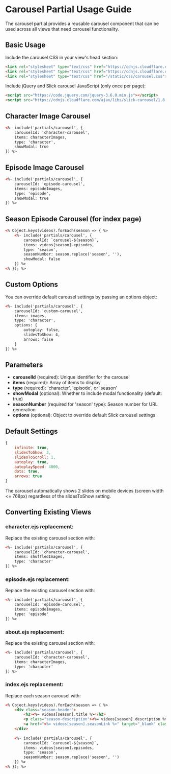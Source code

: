 # Carousel Partial Usage Guide

The carousel partial provides a reusable carousel component that can be used across all views that need carousel functionality.

## Basic Usage

Include the carousel CSS in your view's head section:
```html
<link rel="stylesheet" type="text/css" href="https://cdnjs.cloudflare.com/ajax/libs/slick-carousel/1.8.1/slick.min.css"/>
<link rel="stylesheet" type="text/css" href="https://cdnjs.cloudflare.com/ajax/libs/slick-carousel/1.8.1/slick-theme.min.css"/>
<link rel="stylesheet" type="text/css" href="/static/css/carousel.css">
```

Include jQuery and Slick carousel JavaScript (only once per page):
```html
<script src="https://code.jquery.com/jquery-3.6.0.min.js"></script>
<script src="https://cdnjs.cloudflare.com/ajax/libs/slick-carousel/1.8.1/slick.min.js"></script>
```

## Character Image Carousel

```html
<%- include('partials/carousel', {
    carouselId: 'character-carousel',
    items: characterImages,
    type: 'character',
    showModal: true
}) %>
```

## Episode Image Carousel

```html
<%- include('partials/carousel', {
    carouselId: 'episode-carousel', 
    items: episodeImages,
    type: 'episode',
    showModal: true
}) %>
```

## Season Episode Carousel (for index page)

```html
<% Object.keys(videos).forEach(season => { %>
    <%- include('partials/carousel', {
        carouselId: `carousel-${season}`,
        items: videos[season].episodes,
        type: 'season',
        seasonNumber: season.replace('season', ''),
        showModal: false
    }) %>
<% }); %>
```

## Custom Options

You can override default carousel settings by passing an options object:

```html
<%- include('partials/carousel', {
    carouselId: 'custom-carousel',
    items: images,
    type: 'character',
    options: {
        autoplay: false,
        slidesToShow: 4,
        arrows: false
    }
}) %>
```

## Parameters

- **carouselId** (required): Unique identifier for the carousel
- **items** (required): Array of items to display
- **type** (required): 'character', 'episode', or 'season'
- **showModal** (optional): Whether to include modal functionality (default: true)
- **seasonNumber** (required for 'season' type): Season number for URL generation
- **options** (optional): Object to override default Slick carousel settings

## Default Settings

```javascript
{
    infinite: true,
    slidesToShow: 3,
    slidesToScroll: 1,
    autoplay: true,
    autoplaySpeed: 4000,
    dots: true,
    arrows: true
}
```

The carousel automatically shows 2 slides on mobile devices (screen width <= 768px) regardless of the slidesToShow setting.

## Converting Existing Views

### character.ejs replacement:
Replace the existing carousel section with:
```html
<%- include('partials/carousel', {
    carouselId: 'character-carousel',
    items: shuffledImages,
    type: 'character'
}) %>
```

### episode.ejs replacement:
Replace the existing carousel section with:
```html
<%- include('partials/carousel', {
    carouselId: 'episode-carousel',
    items: episodeImages,
    type: 'episode'
}) %>
```

### about.ejs replacement:
Replace the existing carousel section with:
```html
<%- include('partials/carousel', {
    carouselId: 'character-carousel',
    items: characterImages,
    type: 'character'
}) %>
```

### index.ejs replacement:
Replace each season carousel with:
```html
<% Object.keys(videos).forEach(season => { %>
    <div class="season-header">
        <h2><%= videos[season].title %></h2>
        <p class="season-description"><%= videos[season].description %></p>
        <a href="<%= videos[season].seasonLink %>" target="_blank" class="center-link">Watch Full Season</a>
    </div>
    
    <%- include('partials/carousel', {
        carouselId: `carousel-${season}`,
        items: videos[season].episodes,
        type: 'season',
        seasonNumber: season.replace('season', '')
    }) %>
<% }); %>
```